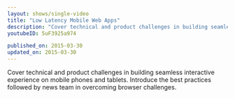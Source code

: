 ```yaml
---
layout: shows/single-video
title: "Low Latency Mobile Web Apps"
description: "Cover technical and product challenges in building seamless interactive experience on mobile phones and tablets. Introduce the best practices followed by news team in overcoming browser challenges."
youtubeID: 5uF3925a974

published_on: 2015-03-30
updated_on: 2015-03-30
---
```


Cover technical and product challenges in building seamless interactive experience on mobile phones and tablets. Introduce the best practices followed by news team in overcoming browser challenges.
